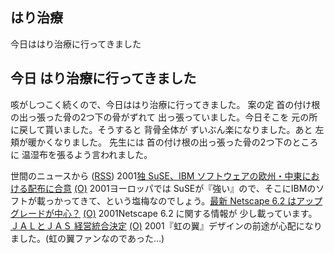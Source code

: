## はり治療

今日ははり治療に行ってきました






## 今日 はり治療に行ってきました


咳がしつこく続くので、今日ははり治療に行ってきました。
案の定 首の付け根の出っ張った骨の2つ下の骨がずれて 出っ張っていました。今日そこを
元の所に戻して貰いました。そうすると 背骨全体が ずいぶん楽になりました。あと
左頬が暖かくなりました。
先生には 首の付け根の出っ張った骨の2つ下のところに 温湿布を張るよう言われました。



世間のニュースから ([RSS](ig011112-news.xml)) 2001[独 SuSE、IBM ソフトウェアの欧州・中東における配布に合意](http://japan.internet.com/linuxtoday/20011110/3.html) [(O)](http://japan.internet.com/linuxtoday/20011110/3.html) 2001ヨーロッパでは SuSEが『強い』ので、そこにIBMのソフトが載っかってきて、という塩梅なのでしょう。[最新 Netscape 6.2 はアップグレードが中心？](http://japan.internet.com/linuxtoday/20011110/1.html) [(O)](http://japan.internet.com/linuxtoday/20011110/1.html) 2001Netscape 6.2 に関する情報が 少し載っています。[ＪＡＬとＪＡＳ 経営統合決定](http://www.nhk.or.jp/news/2001/11/12/grri840000008568.html) [(O)](http://www.nhk.or.jp/news/2001/11/12/grri840000008568.html) 2001『虹の翼』デザインの前途が心配になりました。(虹の翼ファンなのであった…)